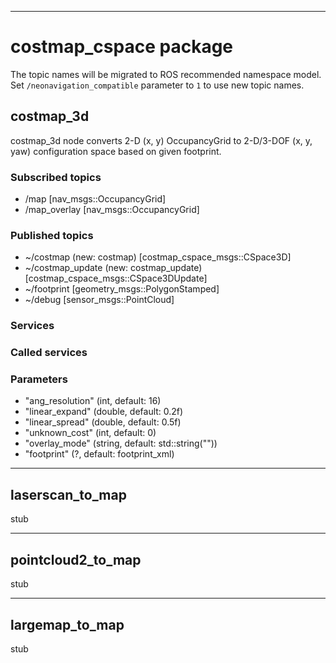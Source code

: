 ----
# costmap_cspace package

The topic names will be migrated to ROS recommended namespace model.
Set `/neonavigation_compatible` parameter to `1` to use new topic names.

## costmap_3d

costmap_3d node converts 2-D (x, y) OccupancyGrid to 2-D/3-DOF (x, y, yaw) configuration space based on given footprint.

### Subscribed topics

* /map [nav_msgs::OccupancyGrid]
* /map_overlay [nav_msgs::OccupancyGrid]

### Published topics

* ~/costmap (new: costmap) [costmap_cspace_msgs::CSpace3D]
* ~/costmap_update (new: costmap_update) [costmap_cspace_msgs::CSpace3DUpdate]
* ~/footprint [geometry_msgs::PolygonStamped]
* ~/debug [sensor_msgs::PointCloud]

### Services


### Called services


### Parameters

* "ang_resolution" (int, default: 16)
* "linear_expand" (double, default: 0.2f)
* "linear_spread" (double, default: 0.5f)
* "unknown_cost" (int, default: 0)
* "overlay_mode" (string, default: std::string(""))
* "footprint" (?, default: footprint_xml)

----
## laserscan_to_map

stub

----
## pointcloud2_to_map

stub

----
## largemap_to_map

stub

